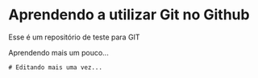 # Aprendendo a utilizar Git no Github
  
  Esse é um repositório de teste para GIT

Aprendendo mais um pouco...

    # Editando mais uma vez...
